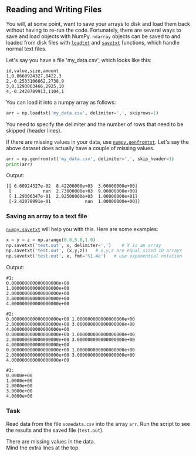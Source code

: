 ## Reading and Writing Files

You will, at some point, want to save your arrays to disk and load them back without having to 
re-run the code. Fortunately, there are several ways to save and load objects with NumPy.
`ndarray` objects can be saved to and loaded from disk files with [`loadtxt`](https://numpy.org/doc/stable/reference/generated/numpy.loadtxt.html#numpy.loadtxt) 
and [`savetxt`](https://numpy.org/doc/stable/reference/generated/numpy.savetxt.html?highlight=savetxt#numpy.savetxt) functions, 
which handle normal text files. 

Let's say you have a file 'my_data.csv', which looks like this:
```text
id,value,size,amount
1,0.0660924327,8422,3
2,-0.2533106662,2738,9
3,0.1293063466,2925,10
4,-0.2420789913,1104,1
```
You can load it into a numpy array as follows:
```python
arr = np.loadtxt('my_data.csv', delimiter=',', skiprows=1)
```
You need to specify the delimiter and the number of rows that need to be skipped (header lines).

If there are missing values in your data, use [`numpy.genfromtxt`](https://numpy.org/doc/stable/reference/generated/numpy.genfromtxt.html#numpy.genfromtxt).
Let's say the above dataset does actually have a couple of missing values. 
```python
arr = np.genfromtxt('my_data.csv', delimiter=',', skip_header=1)
print(arr)
```
Output:
```text
[[ 6.60924327e-02  8.42200000e+03  3.00000000e+00]
 [            nan  2.73800000e+03  9.00000000e+00]
 [ 1.29306347e-01  2.92500000e+03  1.00000000e+01]
 [-2.42078991e-01             nan  1.00000000e+00]]
```
### Saving an array to a text file

[`numpy.savetxt`](https://numpy.org/doc/stable/reference/generated/numpy.savetxt.html?highlight=savetxt#numpy.savetxt) will help you with this.
Here are some examples:
```python
x = y = z = np.arange(0.0,5.0,1.0)
np.savetxt('test.out', x, delimiter=',')    # X is an array
np.savetxt('test.out', (x,y,z))   # x,y,z are equal sized 1D arrays
np.savetxt('test.out', x, fmt='%1.4e')   # use exponential notation
```
Output:
```text
#1:
0.000000000000000000e+00
1.000000000000000000e+00
2.000000000000000000e+00
3.000000000000000000e+00
4.000000000000000000e+00

#2:
0.000000000000000000e+00 1.000000000000000000e+00 2.000000000000000000e+00 3.000000000000000000e+00 4.000000000000000000e+00
0.000000000000000000e+00 1.000000000000000000e+00 2.000000000000000000e+00 3.000000000000000000e+00 4.000000000000000000e+00
0.000000000000000000e+00 1.000000000000000000e+00 2.000000000000000000e+00 3.000000000000000000e+00 4.000000000000000000e+00

#3:
0.0000e+00
1.0000e+00
2.0000e+00
3.0000e+00
4.0000e+00
```

### Task 
Read data from the file `somedata.csv` into the array `arr`.
Run the script to see the results and the saved file (`test.out`).

<div class="hint">There are missing values in the data.</div>
<div class="hint">Mind the extra lines at the top.</div>